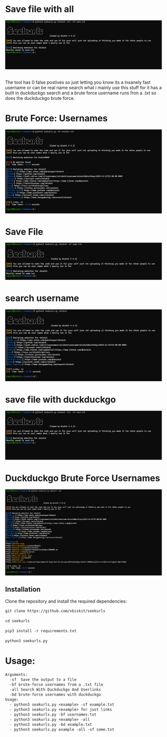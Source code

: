 # Save file with all 
![Screenshot](savefilewithduckduckgo.png)

## 
The tool has 0 false postives so just letting you know its a insanely fast username or can be real name search what i mainly use this stuff for it has a built in duckduckgo search and a brute force username runs fron a .txt so does the duckduckgo brute force.

# Brute Force: Usernames
![bruteforce](brute.png)

# Save File 
![savefile](normalsavefile.png)

# search username

![copy](normalsearch.png)

# save file with duckduckgo

![copy](savefilewithduckduckgo.png)

# Duckduckgo Brute Force Usernames

![Screenshot](duckduckgobruteforce.png)

## Installation 
Clone the repository and install the required dependencies:  
```
git clone https://github.com/vbiskit/seekurls

cd seekurls

pip3 install -r requirements.txt

python3 seekurls.py
```
# Usage:
```
Arguments:
  -sf  Save the output to a file
  -bf brute-force usernames from a .txt file
  -all Search With Duckduckgo And Userlinks
  -bd brute-force usernames with duckduckgo
Usage:
  - python3 seakurls.py <example> -sf example.txt
  - python3 seakurls.py <example> for just links
  - python3 seakurls.py -bf usernames.txt
  - python3 seakurls.py <example> -all
  - python3 seakurls.py -bd example.txt
  - python3 seekurls.py example -all -sf some.txt
